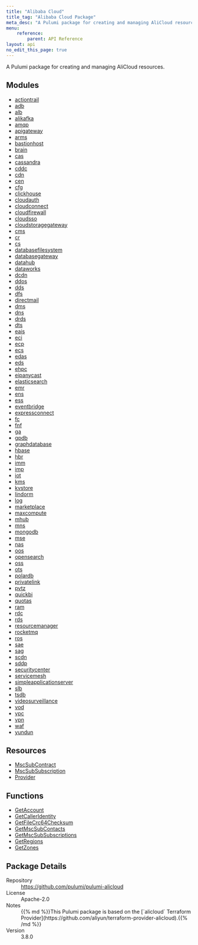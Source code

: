 ```yaml
---
title: "Alibaba Cloud"
title_tag: "Alibaba Cloud Package"
meta_desc: "A Pulumi package for creating and managing AliCloud resources."
menu:
    reference:
        parent: API Reference
layout: api
no_edit_this_page: true
---
```


<!-- WARNING: this file was generated by Pulumi Docs Generator. -->
<!-- Do not edit by hand unless you're certain you know what you are doing! -->

A Pulumi package for creating and managing AliCloud resources.

<h2 id="modules">Modules</h2>
<ul class="api">
    <li><a href="actiontrail/" title="actiontrail"><span class="symbol module"></span>actiontrail</a></li>
    <li><a href="adb/" title="adb"><span class="symbol module"></span>adb</a></li>
    <li><a href="alb/" title="alb"><span class="symbol module"></span>alb</a></li>
    <li><a href="alikafka/" title="alikafka"><span class="symbol module"></span>alikafka</a></li>
    <li><a href="amqp/" title="amqp"><span class="symbol module"></span>amqp</a></li>
    <li><a href="apigateway/" title="apigateway"><span class="symbol module"></span>apigateway</a></li>
    <li><a href="arms/" title="arms"><span class="symbol module"></span>arms</a></li>
    <li><a href="bastionhost/" title="bastionhost"><span class="symbol module"></span>bastionhost</a></li>
    <li><a href="brain/" title="brain"><span class="symbol module"></span>brain</a></li>
    <li><a href="cas/" title="cas"><span class="symbol module"></span>cas</a></li>
    <li><a href="cassandra/" title="cassandra"><span class="symbol module"></span>cassandra</a></li>
    <li><a href="cddc/" title="cddc"><span class="symbol module"></span>cddc</a></li>
    <li><a href="cdn/" title="cdn"><span class="symbol module"></span>cdn</a></li>
    <li><a href="cen/" title="cen"><span class="symbol module"></span>cen</a></li>
    <li><a href="cfg/" title="cfg"><span class="symbol module"></span>cfg</a></li>
    <li><a href="clickhouse/" title="clickhouse"><span class="symbol module"></span>clickhouse</a></li>
    <li><a href="cloudauth/" title="cloudauth"><span class="symbol module"></span>cloudauth</a></li>
    <li><a href="cloudconnect/" title="cloudconnect"><span class="symbol module"></span>cloudconnect</a></li>
    <li><a href="cloudfirewall/" title="cloudfirewall"><span class="symbol module"></span>cloudfirewall</a></li>
    <li><a href="cloudsso/" title="cloudsso"><span class="symbol module"></span>cloudsso</a></li>
    <li><a href="cloudstoragegateway/" title="cloudstoragegateway"><span class="symbol module"></span>cloudstoragegateway</a></li>
    <li><a href="cms/" title="cms"><span class="symbol module"></span>cms</a></li>
    <li><a href="cr/" title="cr"><span class="symbol module"></span>cr</a></li>
    <li><a href="cs/" title="cs"><span class="symbol module"></span>cs</a></li>
    <li><a href="databasefilesystem/" title="databasefilesystem"><span class="symbol module"></span>databasefilesystem</a></li>
    <li><a href="databasegateway/" title="databasegateway"><span class="symbol module"></span>databasegateway</a></li>
    <li><a href="datahub/" title="datahub"><span class="symbol module"></span>datahub</a></li>
    <li><a href="dataworks/" title="dataworks"><span class="symbol module"></span>dataworks</a></li>
    <li><a href="dcdn/" title="dcdn"><span class="symbol module"></span>dcdn</a></li>
    <li><a href="ddos/" title="ddos"><span class="symbol module"></span>ddos</a></li>
    <li><a href="dds/" title="dds"><span class="symbol module"></span>dds</a></li>
    <li><a href="dfs/" title="dfs"><span class="symbol module"></span>dfs</a></li>
    <li><a href="directmail/" title="directmail"><span class="symbol module"></span>directmail</a></li>
    <li><a href="dms/" title="dms"><span class="symbol module"></span>dms</a></li>
    <li><a href="dns/" title="dns"><span class="symbol module"></span>dns</a></li>
    <li><a href="drds/" title="drds"><span class="symbol module"></span>drds</a></li>
    <li><a href="dts/" title="dts"><span class="symbol module"></span>dts</a></li>
    <li><a href="eais/" title="eais"><span class="symbol module"></span>eais</a></li>
    <li><a href="eci/" title="eci"><span class="symbol module"></span>eci</a></li>
    <li><a href="ecp/" title="ecp"><span class="symbol module"></span>ecp</a></li>
    <li><a href="ecs/" title="ecs"><span class="symbol module"></span>ecs</a></li>
    <li><a href="edas/" title="edas"><span class="symbol module"></span>edas</a></li>
    <li><a href="eds/" title="eds"><span class="symbol module"></span>eds</a></li>
    <li><a href="ehpc/" title="ehpc"><span class="symbol module"></span>ehpc</a></li>
    <li><a href="eipanycast/" title="eipanycast"><span class="symbol module"></span>eipanycast</a></li>
    <li><a href="elasticsearch/" title="elasticsearch"><span class="symbol module"></span>elasticsearch</a></li>
    <li><a href="emr/" title="emr"><span class="symbol module"></span>emr</a></li>
    <li><a href="ens/" title="ens"><span class="symbol module"></span>ens</a></li>
    <li><a href="ess/" title="ess"><span class="symbol module"></span>ess</a></li>
    <li><a href="eventbridge/" title="eventbridge"><span class="symbol module"></span>eventbridge</a></li>
    <li><a href="expressconnect/" title="expressconnect"><span class="symbol module"></span>expressconnect</a></li>
    <li><a href="fc/" title="fc"><span class="symbol module"></span>fc</a></li>
    <li><a href="fnf/" title="fnf"><span class="symbol module"></span>fnf</a></li>
    <li><a href="ga/" title="ga"><span class="symbol module"></span>ga</a></li>
    <li><a href="gpdb/" title="gpdb"><span class="symbol module"></span>gpdb</a></li>
    <li><a href="graphdatabase/" title="graphdatabase"><span class="symbol module"></span>graphdatabase</a></li>
    <li><a href="hbase/" title="hbase"><span class="symbol module"></span>hbase</a></li>
    <li><a href="hbr/" title="hbr"><span class="symbol module"></span>hbr</a></li>
    <li><a href="imm/" title="imm"><span class="symbol module"></span>imm</a></li>
    <li><a href="imp/" title="imp"><span class="symbol module"></span>imp</a></li>
    <li><a href="iot/" title="iot"><span class="symbol module"></span>iot</a></li>
    <li><a href="kms/" title="kms"><span class="symbol module"></span>kms</a></li>
    <li><a href="kvstore/" title="kvstore"><span class="symbol module"></span>kvstore</a></li>
    <li><a href="lindorm/" title="lindorm"><span class="symbol module"></span>lindorm</a></li>
    <li><a href="log/" title="log"><span class="symbol module"></span>log</a></li>
    <li><a href="marketplace/" title="marketplace"><span class="symbol module"></span>marketplace</a></li>
    <li><a href="maxcompute/" title="maxcompute"><span class="symbol module"></span>maxcompute</a></li>
    <li><a href="mhub/" title="mhub"><span class="symbol module"></span>mhub</a></li>
    <li><a href="mns/" title="mns"><span class="symbol module"></span>mns</a></li>
    <li><a href="mongodb/" title="mongodb"><span class="symbol module"></span>mongodb</a></li>
    <li><a href="mse/" title="mse"><span class="symbol module"></span>mse</a></li>
    <li><a href="nas/" title="nas"><span class="symbol module"></span>nas</a></li>
    <li><a href="oos/" title="oos"><span class="symbol module"></span>oos</a></li>
    <li><a href="opensearch/" title="opensearch"><span class="symbol module"></span>opensearch</a></li>
    <li><a href="oss/" title="oss"><span class="symbol module"></span>oss</a></li>
    <li><a href="ots/" title="ots"><span class="symbol module"></span>ots</a></li>
    <li><a href="polardb/" title="polardb"><span class="symbol module"></span>polardb</a></li>
    <li><a href="privatelink/" title="privatelink"><span class="symbol module"></span>privatelink</a></li>
    <li><a href="pvtz/" title="pvtz"><span class="symbol module"></span>pvtz</a></li>
    <li><a href="quickbi/" title="quickbi"><span class="symbol module"></span>quickbi</a></li>
    <li><a href="quotas/" title="quotas"><span class="symbol module"></span>quotas</a></li>
    <li><a href="ram/" title="ram"><span class="symbol module"></span>ram</a></li>
    <li><a href="rdc/" title="rdc"><span class="symbol module"></span>rdc</a></li>
    <li><a href="rds/" title="rds"><span class="symbol module"></span>rds</a></li>
    <li><a href="resourcemanager/" title="resourcemanager"><span class="symbol module"></span>resourcemanager</a></li>
    <li><a href="rocketmq/" title="rocketmq"><span class="symbol module"></span>rocketmq</a></li>
    <li><a href="ros/" title="ros"><span class="symbol module"></span>ros</a></li>
    <li><a href="sae/" title="sae"><span class="symbol module"></span>sae</a></li>
    <li><a href="sag/" title="sag"><span class="symbol module"></span>sag</a></li>
    <li><a href="scdn/" title="scdn"><span class="symbol module"></span>scdn</a></li>
    <li><a href="sddp/" title="sddp"><span class="symbol module"></span>sddp</a></li>
    <li><a href="securitycenter/" title="securitycenter"><span class="symbol module"></span>securitycenter</a></li>
    <li><a href="servicemesh/" title="servicemesh"><span class="symbol module"></span>servicemesh</a></li>
    <li><a href="simpleapplicationserver/" title="simpleapplicationserver"><span class="symbol module"></span>simpleapplicationserver</a></li>
    <li><a href="slb/" title="slb"><span class="symbol module"></span>slb</a></li>
    <li><a href="tsdb/" title="tsdb"><span class="symbol module"></span>tsdb</a></li>
    <li><a href="videosurveillance/" title="videosurveillance"><span class="symbol module"></span>videosurveillance</a></li>
    <li><a href="vod/" title="vod"><span class="symbol module"></span>vod</a></li>
    <li><a href="vpc/" title="vpc"><span class="symbol module"></span>vpc</a></li>
    <li><a href="vpn/" title="vpn"><span class="symbol module"></span>vpn</a></li>
    <li><a href="waf/" title="waf"><span class="symbol module"></span>waf</a></li>
    <li><a href="yundun/" title="yundun"><span class="symbol module"></span>yundun</a></li>
</ul>

<h2 id="resources">Resources</h2>
<ul class="api">
    <li><a href="mscsubcontract" title="MscSubContract"><span class="symbol resource"></span>MscSubContract</a></li>
    <li><a href="mscsubsubscription" title="MscSubSubscription"><span class="symbol resource"></span>MscSubSubscription</a></li>
    <li><a href="provider" title="Provider"><span class="symbol resource"></span>Provider</a></li>
</ul>

<h2 id="functions">Functions</h2>
<ul class="api">
    <li><a href="getaccount" title="GetAccount"><span class="symbol function"></span>GetAccount</a></li>
    <li><a href="getcalleridentity" title="GetCallerIdentity"><span class="symbol function"></span>GetCallerIdentity</a></li>
    <li><a href="getfilecrc64checksum" title="GetFileCrc64Checksum"><span class="symbol function"></span>GetFileCrc64Checksum</a></li>
    <li><a href="getmscsubcontacts" title="GetMscSubContacts"><span class="symbol function"></span>GetMscSubContacts</a></li>
    <li><a href="getmscsubsubscriptions" title="GetMscSubSubscriptions"><span class="symbol function"></span>GetMscSubSubscriptions</a></li>
    <li><a href="getregions" title="GetRegions"><span class="symbol function"></span>GetRegions</a></li>
    <li><a href="getzones" title="GetZones"><span class="symbol function"></span>GetZones</a></li>
</ul>

<h2 id="package-details">Package Details</h2>
<dl class="package-details">
	<dt>Repository</dt>
	<dd><a href="https://github.com/pulumi/pulumi-alicloud">https://github.com/pulumi/pulumi-alicloud</a></dd>
	<dt>License</dt>
	<dd>Apache-2.0</dd>
	<dt>Notes</dt>
	<dd>{{% md %}}This Pulumi package is based on the [`alicloud` Terraform Provider](https://github.com/aliyun/terraform-provider-alicloud).{{% /md %}}</dd>
	<dt>Version</dt>
	<dd>3.8.0</dd>
</dl>

